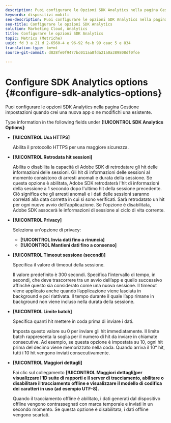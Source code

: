 ```yaml
---
description: Puoi configurare le Opzioni SDK Analytics nella pagina Gestione impostazioni quando crei una nuova app o ne modifichi una esistente.
keywords: dispositivi mobili
seo-description: Puoi configurare le opzioni SDK Analytics nella pagina Gestione impostazioni quando crei una nuova app o ne modifichi una esistente.
seo-title: Configurare le opzioni SDK Analytics
solution: Marketing Cloud, Analytics
title: Configurare le opzioni SDK Analytics
topic: Metrics (Metriche)
uuid: fd 3 a 21 d 2-6560-4 e 96-92 fe-b 99 caac 5 e 834
translation-type: tm+mt
source-git-commit: d028fe0f9477bc011aa8fda21a0a389808df0fce

---
```



# Configure SDK Analytics options {#configure-sdk-analytics-options}

Puoi configurare le opzioni SDK Analytics nella pagina Gestione impostazioni quando crei una nuova app o ne modifichi una esistente.

Type information in the following fields under **[!UICONTROL SDK Analytics Options]**:

* **[!UICONTROL Usa HTTPS]**

   Abilita il protocollo HTTPS per una maggiore sicurezza.

* **[!UICONTROL Retrodata hit sessioni]**

   Abilita o disabilita la capacità di Adobe SDK di retrodatare gli hit delle informazioni delle sessioni. Gli hit di informazioni delle sessioni al momento consistono di arresti anomali e durata della sessione. Se questa opzione è abilitata, Adobe SDK retrodaterà l'hit di informazioni della sessione a 1 secondo dopo l'ultimo hit della sessione precedente. Ciò significa che gli arresti anomali e i dati delle sessioni saranno correlati alla data corretta in cui si sono verificati. Sarà retrodatato un hit per ogni nuovo avvio dell'applicazione. Se l'opzione è disabilitata, Adobe SDK assocerà le informazioni di sessione al ciclo di vita corrente.

* **[!UICONTROL Privacy]**

   Seleziona un'opzione di privacy:

   * **[!UICONTROL Invia dati fino a rinuncia]**
   * **[!UICONTROL Mantieni dati fino a consenso]**

* **[!UICONTROL Timeout sessione (secondi)]**

   Specifica il valore di timeout della sessione.

   Il valore predefinito è 300 secondi. Specifica l’intervallo di tempo, in secondi, che deve trascorrere tra un avvio dell’app e quello successivo affinché questo sia considerato come una nuova sessione. Il timeout viene applicato anche quando l’applicazione viene lasciata in background e poi riattivata. Il tempo durante il quale l’app rimane in background non viene incluso nella durata della sessione.

* **[!UICONTROL Limite batch]**

   Specifica quanti hit mettere in coda prima di inviare i dati.

   Imposta questo valore su 0 per inviare gli hit immediatamente. Il limite batch rappresenta la soglia per il numero di hit da inviare in chiamate consecutive. Ad esempio, se questa opzione è impostata su 10, ogni hit prima del decimo viene memorizzato nella coda. Quando arriva il 10° hit, tutti i 10 hit vengono inviati consecutivamente.

* **[!UICONTROL Maggiori dettagli]**

   Fai clic sul collegamento **[!UICONTROL Maggiori dettagli]per visualizzare l'ID suite di rapporti e il server di tracciamento, abilitare o disabilitare il tracciamento offline e visualizzare il modello di codifica dei caratteri in uso (ad esempio UTF-8).**

   Quando il tracciamento offline è abilitato, i dati generati dal dispositivo offline vengono contrassegnati con marca temporale e inviati in un secondo momento. Se questa opzione è disabilitata, i dati offline vengono scartati.

